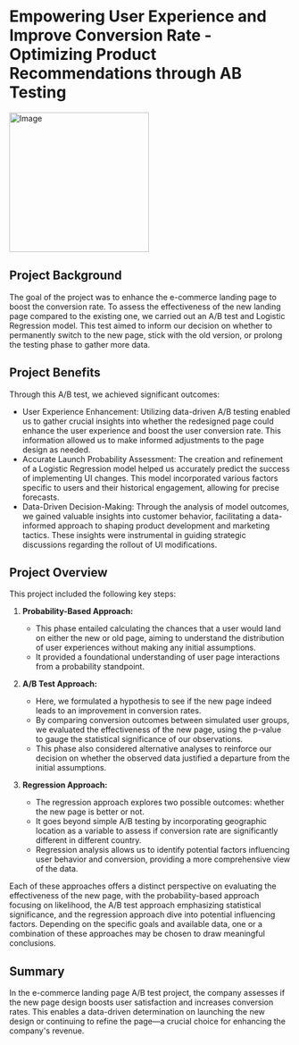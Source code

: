 # Empowering User Experience and Improve Conversion Rate - Optimizing Product Recommendations through AB Testing


<p>
  <img src="https://github.com/datoujinggzj/DS_Project_Portfolio/assets/99417740/8499b84a-99b9-4890-b316-f5f4cd900bec" alt="Image" width="250" height="250">
</p>


## Project Background

The goal of the project was to enhance the e-commerce landing page to boost the conversion rate. To assess the effectiveness of the new landing page compared to the existing one, we carried out an A/B test and Logistic Regression model. This test aimed to inform our decision on whether to permanently switch to the new page, stick with the old version, or prolong the testing phase to gather more data.

## Project Benefits

Through this A/B test, we achieved significant outcomes:

- User Experience Enhancement: Utilizing data-driven A/B testing enabled us to gather crucial insights into whether the redesigned page could enhance the user experience and boost the user conversion rate. This information allowed us to make informed adjustments to the page design as needed.
- Accurate Launch Probability Assessment: The creation and refinement of a Logistic Regression model helped us accurately predict the success of implementing UI changes. This model incorporated various factors specific to users and their historical engagement, allowing for precise forecasts.
- Data-Driven Decision-Making: Through the analysis of model outcomes, we gained valuable insights into customer behavior, facilitating a data-informed approach to shaping product development and marketing tactics. These insights were instrumental in guiding strategic discussions regarding the rollout of UI modifications.

## Project Overview

This project included the following key steps:

1. **Probability-Based Approach:**
   - This phase entailed calculating the chances that a user would land on either the new or old page, aiming to understand the distribution of user experiences without making any initial assumptions.
   - It provided a foundational understanding of user page interactions from a probability standpoint.
     
2. **A/B Test Approach:**
   - Here, we formulated a hypothesis to see if the new page indeed leads to an improvement in conversion rates.
   - By comparing conversion outcomes between simulated user groups, we evaluated the effectiveness of the new page, using the p-value to gauge the statistical significance of our observations.
   - This phase also considered alternative analyses to reinforce our decision on whether the observed data justified a departure from the initial assumptions.

3. **Regression Approach:**
   - The regression approach explores two possible outcomes: whether the new page is better or not.
   - It goes beyond simple A/B testing by incorporating geographic location as a variable to assess if conversion rate are significantly different in different country. 
   - Regression analysis allows us to identify potential factors influencing user behavior and conversion, providing a more comprehensive view of the data.

Each of these approaches offers a distinct perspective on evaluating the effectiveness of the new page, with the probability-based approach focusing on likelihood, the A/B test approach emphasizing statistical significance, and the regression approach dive into potential influencing factors. Depending on the specific goals and available data, one or a combination of these approaches may be chosen to draw meaningful conclusions.


## Summary

In the e-commerce landing page A/B test project, the company assesses if the new page design boosts user satisfaction and increases conversion rates. This enables a data-driven determination on launching the new design or continuing to refine the page—a crucial choice for enhancing the company's revenue.
